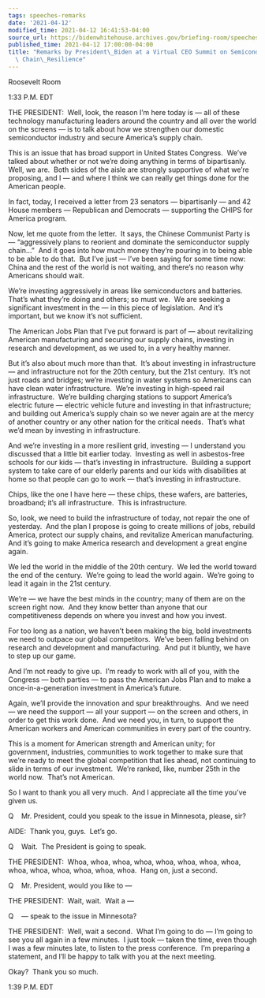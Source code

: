 ```yaml
---
tags: speeches-remarks
date: '2021-04-12'
modified_time: 2021-04-12 16:41:53-04:00
source_url: https://bidenwhitehouse.archives.gov/briefing-room/speeches-remarks/2021/04/12/remarks-by-president-biden-at-a-virtual-ceo-summit-on-semiconductor-and-supply-chain-resilience/
published_time: 2021-04-12 17:00:00-04:00
title: "Remarks by President\_Biden at a Virtual CEO Summit on Semiconductor and Supply\
  \ Chain\_Resilience"
---
```

 
Roosevelt Room

1:33 P.M. EDT

THE PRESIDENT:  Well, look, the reason I’m here today is — all of these
technology manufacturing leaders around the country and all over the
world on the screens — is to talk about how we strengthen our domestic
semiconductor industry and secure America’s supply chain. 

This is an issue that has broad support in United States Congress. 
We’ve talked about whether or not we’re doing anything in terms of
bipartisanly.  Well, we are.  Both sides of the aisle are strongly
supportive of what we’re proposing, and I — and where I think we can
really get things done for the American people.

In fact, today, I received a letter from 23 senators — bipartisanly —
and 42 House members — Republican and Democrats — supporting the CHIPS
for America program. 

Now, let me quote from the letter.  It says, the Chinese Communist Party
is — “aggressively plans to reorient and dominate the semiconductor
supply chain…”  And it goes into how much money they’re pouring in to
being able to be able to do that.  But I’ve just — I’ve been saying for
some time now: China and the rest of the world is not waiting, and
there’s no reason why Americans should wait. 

We’re investing aggressively in areas like semiconductors and
batteries.  That’s what they’re doing and others; so must we.  We are
seeking a significant investment in the — in this piece of legislation. 
And it’s important, but we know it’s not sufficient. 

The American Jobs Plan that I’ve put forward is part of — about
revitalizing American manufacturing and securing our supply chains,
investing in research and development, as we used to, in a very healthy
manner. 

But it’s also about much more than that.  It’s about investing in
infrastructure — and infrastructure not for the 20th century, but the
21st century.  It’s not just roads and bridges; we’re investing in water
systems so Americans can have clean water infrastructure.  We’re
investing in high-speed rail infrastructure.  We’re building charging
stations to support America’s electric future — electric vehicle future
and investing in that infrastructure; and building out America’s supply
chain so we never again are at the mercy of another country or any other
nation for the critical needs.  That’s what we’d mean by investing in
infrastructure.

And we’re investing in a more resilient grid, investing — I understand
you discussed that a little bit earlier today.  Investing as well in
asbestos-free schools for our kids — that’s investing in
infrastructure.  Building a support system to take care of our elderly
parents and our kids with disabilities at home so that people can go to
work — that’s investing in infrastructure. 

Chips, like the one I have here — these chips, these wafers, are
batteries, broadband; it’s all infrastructure.  This is infrastructure. 

So, look, we need to build the infrastructure of today, not repair the
one of yesterday.  And the plan I propose is going to create millions of
jobs, rebuild America, protect our supply chains, and revitalize
American manufacturing.  And it’s going to make America research and
development a great engine again.

We led the world in the middle of the 20th century.  We led the world
toward the end of the century.  We’re going to lead the world again. 
We’re going to lead it again in the 21st century.

We’re — we have the best minds in the country; many of them are on the
screen right now.  And they know better than anyone that our
competitiveness depends on where you invest and how you invest. 

For too long as a nation, we haven’t been making the big, bold
investments we need to outpace our global competitors.  We’ve been
falling behind on research and development and manufacturing.  And put
it bluntly, we have to step up our game. 

And I’m not ready to give up.  I’m ready to work with all of you, with
the Congress — both parties — to pass the American Jobs Plan and to make
a once-in-a-generation investment in America’s future. 

Again, we’ll provide the innovation and spur breakthroughs.  And we need
— we need the support — all your support — on the screen and others, in
order to get this work done.  And we need you, in turn, to support the
American workers and American communities in every part of the country. 

This is a moment for American strength and American unity; for
government, industries, communities to work together to make sure that
we’re ready to meet the global competition that lies ahead, not
continuing to slide in terms of our investment.  We’re ranked, like,
number 25th in the world now.  That’s not American. 

So I want to thank you all very much.  And I appreciate all the time
you’ve given us.

Q    Mr. President, could you speak to the issue in Minnesota, please,
sir?

AIDE:  Thank you, guys.  Let’s go.

Q    Wait.  The President is going to speak.

THE PRESIDENT:  Whoa, whoa, whoa, whoa, whoa, whoa, whoa, whoa, whoa,
whoa, whoa, whoa, whoa, whoa.  Hang on, just a second.

Q    Mr. President, would you like to —

THE PRESIDENT:  Wait, wait.  Wait a —

Q    — speak to the issue in Minnesota?

THE PRESIDENT:  Well, wait a second.  What I’m going to do — I’m going
to see you all again in a few minutes.  I just took — taken the time,
even though I was a few minutes late, to listen to the press
conference.  I’m preparing a statement, and I’ll be happy to talk with
you at the next meeting. 

Okay?  Thank you so much. 

1:39 P.M. EDT
